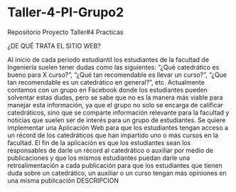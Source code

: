 # Taller-4-PI-Grupo2
Repositorio Proyecto Taller#4 Practicas

¿DE QUÉ TRATA EL SITIO WEB?

Al inicio de cada periodo estudiantil los estudiantes de la facultad de Ingeniería suelen tener dudas como las siguientes: “¿Qué catedrático es bueno para X curso?”, “¿Qué tan recomendable es llevar un curso?”, “¿Que tan recomendable es un catedrático en general?”, etc.
Actualmente contamos con un grupo en Facebook donde los estudiantes pueden solventar estas dudas, pero se sabe que no es la manera más viable para manejar esta información, ya que el grupo no solo se encarga de calificar catedráticos, sino que se comparte información relevante para la facultad y noticias que suelen ser de interés para un grupo de estudiantes.
Se quiere implementar una Aplicación Web para que los estudiantes tengan acceso a un récord de los catedráticos que han impartido uno o más cursos en la facultad.
El fin de la aplicación es que los estudiantes sean los responsables de darle un récord al catedrático o auxiliar por medio de publicaciones y que los mismos estudiantes puedan darle una retroalimentación a cada publicación para que los estudiantes que tienen duda sobre un catedrático, un auxiliar o un curso tengan más opiniones en una misma publicación
DESCRIPCION
